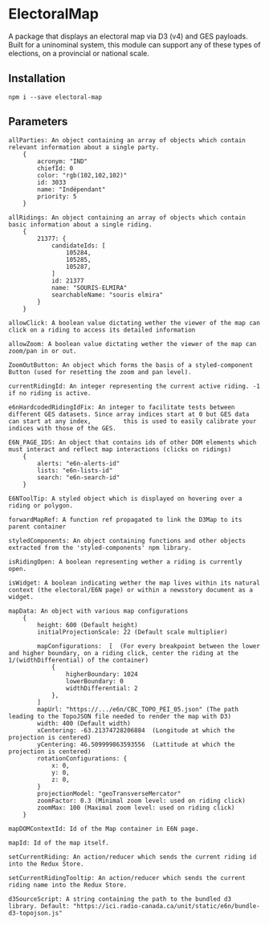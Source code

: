 # ElectoralMap

A package that displays an electoral map via D3 (v4) and GES payloads.
Built for a uninominal system, this module can support any of these types of elections, on a provincial or national scale.

## Installation

```npm
npm i --save electoral-map
```

## Parameters
    allParties: An object containing an array of objects which contain relevant information about a single party.
        {
            acronym: "IND"
            chiefId: 0
            color: "rgb(102,102,102)"
            id: 3033
            name: "Indépendant"
            priority: 5
        }

    allRidings: An object containing an array of objects which contain basic information about a single riding.
        {
            21377: {
                candidateIds: [
                    105284,
                    105285,
                    105287,
                ]
                id: 21377
                name: "SOURIS-ELMIRA"
                searchableName: "souris elmira"
            }
        }

    allowClick: A boolean value dictating wether the viewer of the map can click on a riding to access its detailed information

    allowZoom: A boolean value dictating wether the viewer of the map can zoom/pan in or out.

    ZoomOutButton: An object which forms the basis of a styled-component Button (used for resetting the zoom and pan level).

    currentRidingId: An integer representing the current active riding. -1 if no riding is active.

    e6nHardcodedRidingIdFix: An integer to facilitate tests between different GES datasets. Since array indices start at 0 but GES data can start at any index,         this is used to easily calibrate your indices with those of the GES.

    E6N_PAGE_IDS: An object that contains ids of other DOM elements which must interact and reflect map interactions (clicks on ridings)
        {
            alerts: "e6n-alerts-id"
            lists: "e6n-lists-id"
            search: "e6n-search-id"
        }

    E6NToolTip: A styled object which is displayed on hovering over a riding or polygon.

    forwardMapRef: A function ref propagated to link the D3Map to its parent container 

    styledComponents: An object containing functions and other objects extracted from the 'styled-components' npm library. 

    isRidingOpen: A boolean representing wether a riding is currently open. 

    isWidget: A boolean indicating wether the map lives within its natural context (the electoral/E6N page) or within a newsstory document as a widget.

    mapData: An object with various map configurations 
        {
            height: 600 (Default height)
            initialProjectionScale: 22 (Default scale multiplier)

            mapConfigurations:  [  (For every breakpoint between the lower and higher boundary, on a riding click, center the riding at the 1/(widthDifferential) of the container)
                {
                    higherBoundary: 1024 
                    lowerBoundary: 0
                    widthDifferential: 2
                }, 
            ]
            mapUrl: "https://.../e6n/CBC_TOPO_PEI_05.json" (The path leading to the TopoJSON file needed to render the map with D3)
            width: 400 (Default width)
            xCentering: -63.21374728206884  (Longitude at which the projection is centered)
            yCentering: 46.509999863593556  (Lattitude at which the projection is centered)
            rotationConfigurations: {
                x: 0,
                y: 0,
                z: 0,
            }
            projectionModel: "geoTransverseMercator"
            zoomFactor: 0.3 (Minimal zoom level: used on riding click)
            zoomMax: 100 (Maximal zoom level: used on riding click)
        }

    mapDOMContextId: Id of the Map container in E6N page.

    mapId: Id of the map itself.
    
    setCurrentRiding: An action/reducer which sends the current riding id into the Redux Store.

    setCurrentRidingTooltip: An action/reducer which sends the current riding name into the Redux Store.

    d3SourceScript: A string containing the path to the bundled d3 library. Default: "https://ici.radio-canada.ca/unit/static/e6n/bundle-d3-topojson.js"